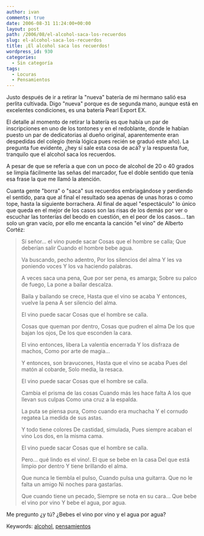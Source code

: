 ```yaml
---
author: ivan
comments: true
date: 2006-08-31 11:24:00+00:00
layout: post
path: /2006/08/el-alcohol-saca-los-recuerdos
slug: el-alcohol-saca-los-recuerdos
title: ¡El alcohol saca los recuerdos!
wordpress_id: 930
categories:
  - Sin categoría
tags:
  - Locuras
  - Pensamientos
---
```


Justo después de ir a retirar la "nueva" batería de mi hermano salió esa perlita cultivada. Digo "nueva" porque es de segunda mano, aunque está en excelentes condiciones, es una batería Pearl Export EX.

El detalle al momento de retirar la batería es que había un par de inscripciones en uno de los tontones y en el redoblante, donde le habían puesto un par de dedicatorias al dueño original, aparentemente eran despedidas del colegio (tenía lógica pues recién se graduó este año). La pregunta fue evidente, ¿hey sí sale esta cosa de acá? y la respuesta fue, tranquilo que el alcohol saca los recuerdos.

A pesar de que se refería a que con un poco de alcohol de 20 o 40 grados se limpia fácilmente las señas del marcador, fue el doble sentido que tenía esa frase la que me llamó la atención.

Cuanta gente "borra" o "saca" sus recuerdos embriagándose y perdiendo el sentido, para que al final el resultado sea apenas de unas horas o como tope, hasta la siguiente borrachera. Al final de aquel "espectáculo" lo único que queda en el mejor de los casos son las risas de los demás por ver o escuchar las tonterías del beodo en cuestión, en el peor de los casos... tan solo un gran vacío, por ello me encanta la canción "el vino" de Alberto Cortéz:

<blockquote>Sí señor... el vino puede sacar
Cosas que el hombre se calla;
Que deberían salir
Cuando el hombre bebe agua.

Va buscando, pecho adentro,
Por los silencios del alma
Y les va poniendo voces
Y los va haciendo palabras.

A veces saca una pena,
Que por ser pena, es amarga;
Sobre su palco de fuego,
La pone a bailar descalza.

Baila y bailando se crece,
Hasta que el vino se acaba
Y entonces, vuelve la pena
A ser silencio del alma.

El vino puede sacar
Cosas que el hombre se calla.

Cosas que queman por dentro,
Cosas que pudren el alma
De los que bajan los ojos,
De los que esconden la cara.

El vino entonces, libera
La valentía encerrada
Y los disfraza de machos,
Como por arte de magia...

Y entonces, son bravucones,
Hasta que el vino se acaba
Pues del matón al cobarde,
Solo media, la resaca.

El vino puede sacar
Cosas que el hombre se calla.

Cambia el prisma de las cosas
Cuando más les hace falta
A los que llevan sus culpas
Como una cruz a la espalda.

La puta se piensa pura,
Como cuando era muchacha
Y el cornudo regatea
La medida de sus astas.

Y todo tiene colores
De castidad, simulada,
Pues siempre acaban el vino
Los dos, en la misma cama.

El vino puede sacar
Cosas que el hombre se calla.

Pero... qué lindo es el vino!.
El que se bebe en la casa
Del que está limpio por dentro
Y tiene brillando el alma.

Que nunca le tiembla el pulso,
Cuando pulsa una guitarra.
Que no le falta un amigo
Ni noches para gastarlas.

Que cuando tiene un pecado,
Siempre se nota en su cara...
Que bebe el vino por vino
Y bebe el agua, por agua.</blockquote>

Me pregunto ¿y tú? ¿Bebes el vino por vino y el agua por agua?

Keywords: [alcohol](http://www.technorati.com/tags/alcohol), [pensamientos](http://www.technorati.com/tags/pensamientos)
